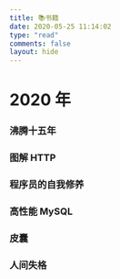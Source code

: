 ```yaml
---
title: 📚书籍
date: 2020-05-25 11:14:02
type: "read"
comments: false
layout: hide
---
```


# 2020 年

### 沸腾十五年

### 图解 HTTP

### 程序员的自我修养

### 高性能 MySQL

### 皮囊

### 人间失格